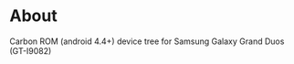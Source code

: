 About
============================

Carbon ROM (android 4.4+) device tree for Samsung Galaxy Grand Duos (GT-I9082)
